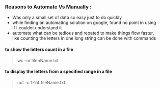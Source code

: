 ### Reasons to Automate Vs Manually :
 

- Was only a small set of data so easy just to do quickly
- while finding an automating solution on google, found no point in using if I couldnt understand it
- automate what can be tedious and repated to make things flow faster, like counting the letters in one long string can be done with commands


#### to show the letters count in a file
> wc -m filenName.txt 

#### to display the letters from a specified range in a file 
> cut -c 1-24 fileName.txt
